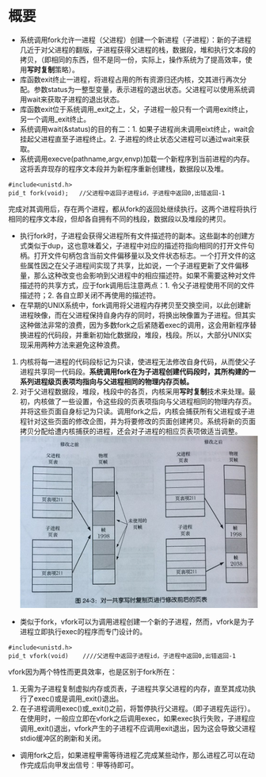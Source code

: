 # 概要
- 系统调用fork允许一进程（父进程）创建一个新进程（子进程）：新的子进程几近于对父进程的翻版，子进程获得父进程的栈，数据段，堆和执行文本段的拷贝，（即相同的东西，但不是同一份，实际上，操作系统为了提高效率，使用**写时复制**策略）。
- 库函数exit终止一进程，将进程占用的所有资源归还内核，交其进行再次分配。参数status为一整型变量，表示进程的退出状态。父进程可以使用系统调用wait来获取子进程的退出状态。
- 库函数exit位于系统调用_exit之上，父，子进程一般只有一个调用exit终止，另一个调用_exit终止。
- 系统调用wait(&status)的目的有二：1. 如果子进程尚未调用eixt终止，wait会挂起父进程直至子进程终止。2. 子进程的终止状态父进程可以通过wait来获取。
- 系统调用execve(pathname,argv,envp)加载一个新程序到当前进程的内存。这将丢弃现存的程序文本段并为新程序重新创建栈，数据段以及堆。
```
#include<unistd.h>
pid_t fork(void);   //父进程中返回子进程id，子进程中返回0,出错返回-1
```
完成对其调用后，存在两个进程，都从fork的返回处继续执行。这两个进程将执行相同的程序文本段，但却各自拥有不同的栈段，数据段以及堆段的拷贝。
- 执行fork时，子进程会获得父进程所有文件描述符的副本。这些副本的创建方式类似于dup，这也意味着父，子进程中对应的描述符指向相同的打开文件句柄。打开文件句柄包含当前文件偏移量以及文件状态标志。一个打开文件的这些属性因之在父子进程间实现了共享，比如说，一个子进程更新了文件偏移量，那么这种改变也会影响到父进程中的相应描述符。如果不需要这种对文件描述符的共享方式，应于fork调用后注意两点：1. 令父子进程使用不同的文件描述符；2. 各自立即关闭不再使用的描述符。
- 在早期的UNIX系统中，fork调用将父进程内存拷贝至交换空间，以此创建新进程映像，而在父进程保持自身内存的同时，将换出映像置为子进程。但其实这种做法非常的浪费，因为多数fork之后紧随着exec的调用，这会用新程序替换进程的代码段，并重新初始化数据段，堆段，栈段。所以，大部分UNIX实现采用两种方法来避免这种浪费。
1. 内核将每一进程的代码段标记为只读，使进程无法修改自身代码，从而使父子进程共享同一代码段。**系统调用fork在为子进程创建代码段时，其所构建的一系列进程级页表项均指向与父进程相同的物理内存页帧。**
2. 对于父进程数据段，堆段，栈段中的各页，内核采用**写时复制**技术来处理。最初，内核做了一些设置，令这些段的页表项指向与父进程相同的物理内存页。并将这些页面自身标记为只读。调用fork之后，内核会捕获所有父进程或子进程针对这些页面的修改企图，并为将要修改的页面创建拷贝。系统将新的页面拷贝分配给遭内核捕获的进程，还会对子进程的相应页表项做适当调整。
![](https://raw.githubusercontent.com/chenghui-li/blog-photos/master/%E8%BF%9B%E7%A8%8B%E5%86%85%E5%AD%98/%E5%86%99%E6%97%B6%E5%A4%8D%E5%88%B6.jpg)

- 类似于fork，vfork可以为调用进程创建一个新的子进程，然而，vfork是为子进程立即执行exec的程序而专门设计的。
```
#include<unistd.h>
pid_t vfork(void)    ////父进程中返回子进程id，子进程中返回0,出错返回-1
``` 
vfork因为两个特性而更具效率，也是区别于fork所在：
1. 无需为子进程复制虚拟内存或页表，子进程共享父进程的内存，直至其成功执行了exec()或是调用_exit()退出。
2. 在子进程调用exec()或_exit()之前，将暂停执行父进程。（即子进程先运行）。
在使用时，一般应立即在vfork之后调用exec，如果exec执行失败，子进程应调用_exit()退出，vfork产生的子进程不应调用exit退出，因为这会导致父进程stdio缓冲区的刷新和关闭。
- 调用fork之后，如果进程甲需等待进程乙完成某些动作，那么进程乙可以在动作完成后向甲发出信号：甲等待即可。
